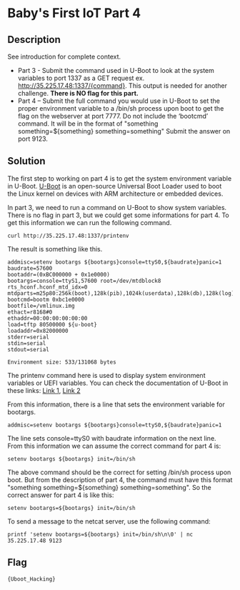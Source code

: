 # Baby's First IoT Part 4

## Description
See introduction for complete context.

- Part 3 - Submit the command used in U-Boot to look at the system variables to port 1337 as a GET request ex. http://35.225.17.48:1337/{command}. This output is needed for another challenge. **There is NO flag for this part.**
- Part 4 – Submit the full command you would use in U-Boot to set the proper environment variable to a /bin/sh process upon boot to get the flag on the webserver at port 7777. Do not include the ‘bootcmd’ command. It will be in the format of "something something=${something} something=something" Submit the answer on port 9123.

## Solution
The first step to working on part 4 is to get the system environment variable in U-Boot. [U-Boot](https://github.com/u-boot/u-boot) is an open-source Universal Boot Loader used to boot the Linux kernel on devices with ARM architecture or embedded devices.

In part 3, we need to run a command on U-Boot to show system variables. 
There is no flag in part 3, but we could get some informations for part 4. 
To get this information we can run the following command.

```shell
curl http://35.225.17.48:1337/printenv
```

The result is something like this.

```
addmisc=setenv bootargs ${bootargs}console=ttyS0,${baudrate}panic=1
baudrate=57600
bootaddr=(0xBC000000 + 0x1e0000)
bootargs=console=ttyS1,57600 root=/dev/mtdblock8 rts_hconf.hconf_mtd_idx=0 mtdparts=m25p80:256k(boot),128k(pib),1024k(userdata),128k(db),128k(log),128k(dbbackup),128k(logbackup),3072k(kernel),11264k(rootfs)
bootcmd=bootm 0xbc1e0000
bootfile=/vmlinux.img
ethact=r8168#0
ethaddr=00:00:00:00:00:00
load=tftp 80500000 ${u-boot}
loadaddr=0x82000000
stderr=serial
stdin=serial
stdout=serial

Environment size: 533/131068 bytes
```

The printenv command here is used to display system environment variables or UEFI variables. You can check the documentation of U-Boot in these links: [Link 1](https://docs.u-boot.org/en/latest/usage/index.html#shell-commands), [Link 2](https://hub.digi.com/dp/path=/support/asset/u-boot-reference-manual/)

From this information, there is a line that sets the environment variable for bootargs.

```
addmisc=setenv bootargs ${bootargs}console=ttyS0,${baudrate}panic=1
```

The line sets console=ttyS0 with baudrate information on the next line. From this information we can assume the correct command for part 4 is:

```
setenv bootargs ${bootargs} init=/bin/sh
```

The above command should be the correct for setting /bin/sh process upon boot. But from the description of part 4, the command must have this format "something something=${something} something=something". So the correct answer for part 4 is like this:

```
setenv bootargs=${bootargs} init=/bin/sh
```

To send a message to the netcat server, use the following command:

```shell
printf 'setenv bootargs=${bootargs} init=/bin/sh\n\0' | nc 35.225.17.48 9123
```

## Flag
`{Uboot_Hacking}`
